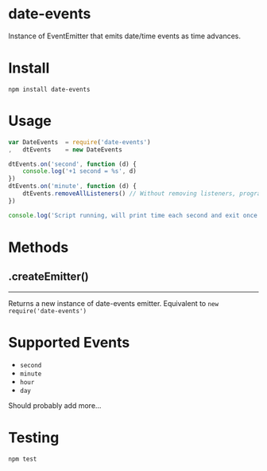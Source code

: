 date-events
==================

Instance of EventEmitter that emits date/time events as time advances.

# Install

`npm install date-events`

# Usage

``` js
var DateEvents  = require('date-events')
,   dtEvents    = new DateEvents

dtEvents.on('second', function (d) {
    console.log('+1 second = %s', d)
})
dtEvents.on('minute', function (d) {
    dtEvents.removeAllListeners() // Without removing listeners, program will not exit
})

console.log('Script running, will print time each second and exit once the minute changes.')
```

# Methods

## .createEmitter()
-------------------
Returns a new instance of date-events emitter. Equivalent to `new require('date-events')`

# Supported Events

* `second`
* `minute`
* `hour`
* `day`

Should probably add more...

# Testing

`npm test`